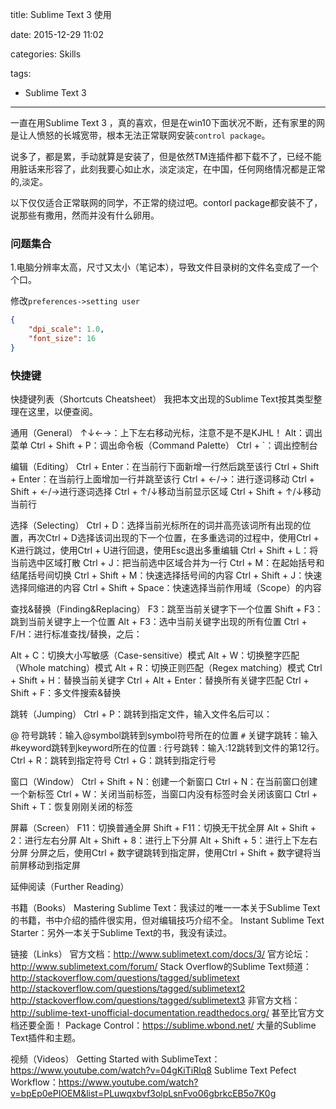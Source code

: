 title: Sublime Text 3 使用

date: 2015-12-29 11:02

categories: Skills

tags:
  - Sublime Text 3

---

一直在用Sublime Text 3 ，真的喜欢，但是在win10下面状况不断，还有家里的网是让人愤怒的长城宽带，根本无法正常联网安装`control package`。

说多了，都是累，手动就算是安装了，但是依然TM连插件都下载不了，已经不能用脏话来形容了，此刻我要心如止水，淡定淡定，在中国，任何网络情况都是正常的,淡定。

以下仅仅适合正常联网的同学，不正常的绕过吧。contorl package都安装不了，说那些有撒用，然而并没有什么卵用。

<!--more-->

### 问题集合

1.电脑分辨率太高，尺寸又太小（笔记本），导致文件目录树的文件名变成了一个个口。

修改`preferences->setting user`

```json
{
	"dpi_scale": 1.0,
	"font_size": 16
}
```

### 快捷键

快捷键列表（Shortcuts Cheatsheet）
我把本文出现的Sublime Text按其类型整理在这里，以便查阅。

通用（General）
↑↓←→：上下左右移动光标，注意不是不是KJHL！
Alt：调出菜单
Ctrl + Shift + P：调出命令板（Command Palette）
Ctrl + `：调出控制台

编辑（Editing）
Ctrl + Enter：在当前行下面新增一行然后跳至该行
Ctrl + Shift + Enter：在当前行上面增加一行并跳至该行
Ctrl + ←/→：进行逐词移动
Ctrl + Shift + ←/→进行逐词选择
Ctrl + ↑/↓移动当前显示区域
Ctrl + Shift + ↑/↓移动当前行

选择（Selecting）
Ctrl + D：选择当前光标所在的词并高亮该词所有出现的位置，再次Ctrl + D选择该词出现的下一个位置，在多重选词的过程中，使用Ctrl + K进行跳过，使用Ctrl + U进行回退，使用Esc退出多重编辑
Ctrl + Shift + L：将当前选中区域打散
Ctrl + J：把当前选中区域合并为一行
Ctrl + M：在起始括号和结尾括号间切换
Ctrl + Shift + M：快速选择括号间的内容
Ctrl + Shift + J：快速选择同缩进的内容
Ctrl + Shift + Space：快速选择当前作用域（Scope）的内容

查找&替换（Finding&Replacing）
F3：跳至当前关键字下一个位置
Shift + F3：跳到当前关键字上一个位置
Alt + F3：选中当前关键字出现的所有位置
Ctrl + F/H：进行标准查找/替换，之后：

Alt + C：切换大小写敏感（Case-sensitive）模式
Alt + W：切换整字匹配（Whole matching）模式
Alt + R：切换正则匹配（Regex matching）模式
Ctrl + Shift + H：替换当前关键字
Ctrl + Alt + Enter：替换所有关键字匹配
Ctrl + Shift + F：多文件搜索&替换

跳转（Jumping）
Ctrl + P：跳转到指定文件，输入文件名后可以：

@ 符号跳转：输入@symbol跳转到symbol符号所在的位置
`#` 关键字跳转：输入#keyword跳转到keyword所在的位置
: 行号跳转：输入:12跳转到文件的第12行。
Ctrl + R：跳转到指定符号
Ctrl + G：跳转到指定行号

窗口（Window）
Ctrl + Shift + N：创建一个新窗口
Ctrl + N：在当前窗口创建一个新标签
Ctrl + W：关闭当前标签，当窗口内没有标签时会关闭该窗口
Ctrl + Shift + T：恢复刚刚关闭的标签

屏幕（Screen）
F11：切换普通全屏
Shift + F11：切换无干扰全屏
Alt + Shift + 2：进行左右分屏
Alt + Shift + 8：进行上下分屏
Alt + Shift + 5：进行上下左右分屏
分屏之后，使用Ctrl + 数字键跳转到指定屏，使用Ctrl + Shift + 数字键将当前屏移动到指定屏

延伸阅读（Further Reading）

书籍（Books）
Mastering Sublime Text：我读过的唯一一本关于Sublime Text的书籍，书中介绍的插件很实用，但对编辑技巧介绍不全。
Instant Sublime Text Starter：另外一本关于Sublime Text的书，我没有读过。

链接（Links）
官方文档：http://www.sublimetext.com/docs/3/
官方论坛：http://www.sublimetext.com/forum/
Stack Overflow的Sublime Text频道：
http://stackoverflow.com/questions/tagged/sublimetext
http://stackoverflow.com/questions/tagged/sublimetext2
http://stackoverflow.com/questions/tagged/sublimetext3
非官方文档：http://sublime-text-unofficial-documentation.readthedocs.org/ 甚至比官方文档还要全面！
Package Control：https://sublime.wbond.net/ 大量的Sublime Text插件和主题。

视频（Videos）
Getting Started with SublimeText：https://www.youtube.com/watch?v=04gKiTiRlq8
Sublime Text Pefect Workflow：https://www.youtube.com/watch?v=bpEp0ePIOEM&list=PLuwqxbvf3olpLsnFvo06gbrkcEB5o7K0g




